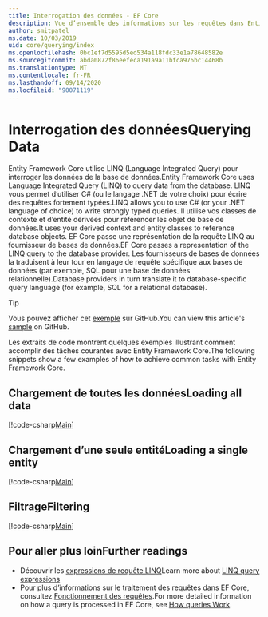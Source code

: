 ```yaml
---
title: Interrogation des données - EF Core
description: Vue d’ensemble des informations sur les requêtes dans Entity Framework Core.
author: smitpatel
ms.date: 10/03/2019
uid: core/querying/index
ms.openlocfilehash: 0bc1ef7d5595d5ed534a118fdc33e1a78648582e
ms.sourcegitcommit: abda0872f86eefeca191a9a11bfca976bc14468b
ms.translationtype: MT
ms.contentlocale: fr-FR
ms.lasthandoff: 09/14/2020
ms.locfileid: "90071119"
---
```

# <a name="querying-data"></a><span data-ttu-id="9a0f9-103">Interrogation des données</span><span class="sxs-lookup"><span data-stu-id="9a0f9-103">Querying Data</span></span>

<span data-ttu-id="9a0f9-104">Entity Framework Core utilise LINQ (Language Integrated Query) pour interroger les données de la base de données.</span><span class="sxs-lookup"><span data-stu-id="9a0f9-104">Entity Framework Core uses Language Integrated Query (LINQ) to query data from the database.</span></span> <span data-ttu-id="9a0f9-105">LINQ vous permet d’utiliser C# (ou le langage .NET de votre choix) pour écrire des requêtes fortement typées.</span><span class="sxs-lookup"><span data-stu-id="9a0f9-105">LINQ allows you to use C# (or your .NET language of choice) to write strongly typed queries.</span></span> <span data-ttu-id="9a0f9-106">Il utilise vos classes de contexte et d’entité dérivées pour référencer les objet de base de données.</span><span class="sxs-lookup"><span data-stu-id="9a0f9-106">It uses your derived context and entity classes to reference database objects.</span></span> <span data-ttu-id="9a0f9-107">EF Core passe une représentation de la requête LINQ au fournisseur de bases de données.</span><span class="sxs-lookup"><span data-stu-id="9a0f9-107">EF Core passes a representation of the LINQ query to the database provider.</span></span> <span data-ttu-id="9a0f9-108">Les fournisseurs de bases de données la traduisent à leur tour en langage de requête spécifique aux bases de données (par exemple, SQL pour une base de données relationnelle).</span><span class="sxs-lookup"><span data-stu-id="9a0f9-108">Database providers in turn translate it to database-specific query language (for example, SQL for a relational database).</span></span>

> [!TIP]
> <span data-ttu-id="9a0f9-109">Vous pouvez afficher cet [exemple](https://github.com/dotnet/EntityFramework.Docs/tree/master/samples/core/Querying) sur GitHub.</span><span class="sxs-lookup"><span data-stu-id="9a0f9-109">You can view this article's [sample](https://github.com/dotnet/EntityFramework.Docs/tree/master/samples/core/Querying) on GitHub.</span></span>

<span data-ttu-id="9a0f9-110">Les extraits de code montrent quelques exemples illustrant comment accomplir des tâches courantes avec Entity Framework Core.</span><span class="sxs-lookup"><span data-stu-id="9a0f9-110">The following snippets show a few examples of how to achieve common tasks with Entity Framework Core.</span></span>

## <a name="loading-all-data"></a><span data-ttu-id="9a0f9-111">Chargement de toutes les données</span><span class="sxs-lookup"><span data-stu-id="9a0f9-111">Loading all data</span></span>

[!code-csharp[Main](../../../samples/core/Querying/Basics/Sample.cs#LoadingAllData)]

## <a name="loading-a-single-entity"></a><span data-ttu-id="9a0f9-112">Chargement d’une seule entité</span><span class="sxs-lookup"><span data-stu-id="9a0f9-112">Loading a single entity</span></span>

[!code-csharp[Main](../../../samples/core/Querying/Basics/Sample.cs#LoadingSingleEntity)]

## <a name="filtering"></a><span data-ttu-id="9a0f9-113">Filtrage</span><span class="sxs-lookup"><span data-stu-id="9a0f9-113">Filtering</span></span>

[!code-csharp[Main](../../../samples/core/Querying/Basics/Sample.cs#Filtering)]

## <a name="further-readings"></a><span data-ttu-id="9a0f9-114">Pour aller plus loin</span><span class="sxs-lookup"><span data-stu-id="9a0f9-114">Further readings</span></span>

- <span data-ttu-id="9a0f9-115">Découvrir les [expressions de requête LINQ](/dotnet/csharp/programming-guide/concepts/linq/basic-linq-query-operations)</span><span class="sxs-lookup"><span data-stu-id="9a0f9-115">Learn more about [LINQ query expressions](/dotnet/csharp/programming-guide/concepts/linq/basic-linq-query-operations)</span></span>
- <span data-ttu-id="9a0f9-116">Pour plus d’informations sur le traitement des requêtes dans EF Core, consultez [Fonctionnement des requêtes](xref:core/querying/how-query-works).</span><span class="sxs-lookup"><span data-stu-id="9a0f9-116">For more detailed information on how a query is processed in EF Core, see [How queries Work](xref:core/querying/how-query-works).</span></span>
